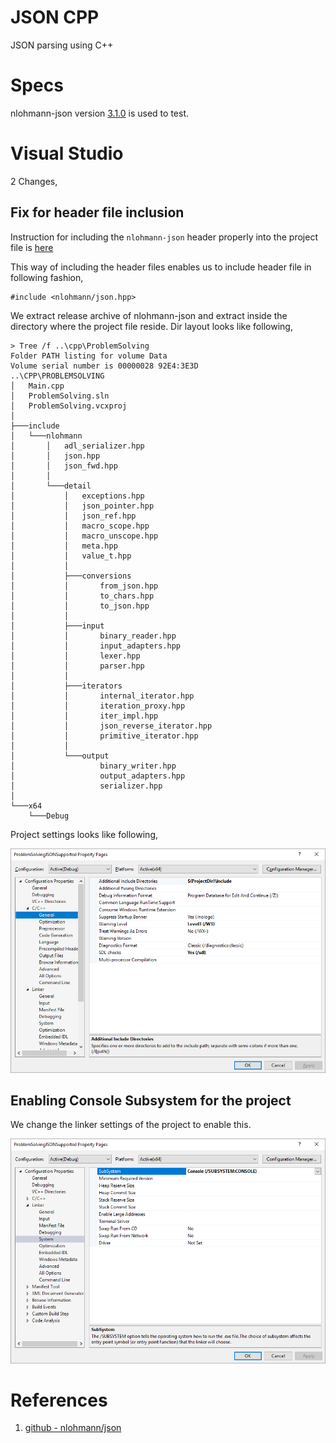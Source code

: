 # JSON CPP
JSON parsing using C++

# Specs
nlohmann-json version [3.1.0](https://github.com/nlohmann/json/releases/tag/v3.1.0) is used to test.

# Visual Studio 

2 Changes,
## Fix for header file inclusion
Instruction for including the `nlohmann-json` header properly into the project file is [here](https://stackoverflow.com/questions/6895457/how-to-define-relative-paths-in-visual-studio-project)

This way of including the header files enables us to include header file in following fashion,

    #include <nlohmann/json.hpp>

We extract release archive of nlohmann-json and extract inside the directory where the project file reside. Dir layout looks like following,
    
    > Tree /f ..\cpp\ProblemSolving
    Folder PATH listing for volume Data
    Volume serial number is 00000028 92E4:3E3D
    ..\CPP\PROBLEMSOLVING
    │   Main.cpp
    │   ProblemSolving.sln
    │   ProblemSolving.vcxproj
    │
    ├───include
    │   └───nlohmann
    │       │   adl_serializer.hpp
    │       │   json.hpp
    │       │   json_fwd.hpp
    │       │
    │       └───detail
    │           │   exceptions.hpp
    │           │   json_pointer.hpp
    │           │   json_ref.hpp
    │           │   macro_scope.hpp
    │           │   macro_unscope.hpp
    │           │   meta.hpp
    │           │   value_t.hpp
    │           │
    │           ├───conversions
    │           │       from_json.hpp
    │           │       to_chars.hpp
    │           │       to_json.hpp
    │           │
    │           ├───input
    │           │       binary_reader.hpp
    │           │       input_adapters.hpp
    │           │       lexer.hpp
    │           │       parser.hpp
    │           │
    │           ├───iterators
    │           │       internal_iterator.hpp
    │           │       iteration_proxy.hpp
    │           │       iter_impl.hpp
    │           │       json_reverse_iterator.hpp
    │           │       primitive_iterator.hpp
    │           │
    │           └───output
    │                   binary_writer.hpp
    │                   output_adapters.hpp
    │                   serializer.hpp
    │
    └───x64
        └───Debug

Project settings looks like following,

![Visual Studio project setting - header files](img/1.%20json%20lib%20inclusion.png)

## Enabling Console Subsystem for the project
We change the linker settings of the project to enable this.

![Visual Studio project setting - linker settings](img/2.%20subsytem%20console.png)

# References
 1. [github - nlohmann/json](https://github.com/nlohmann/json)
